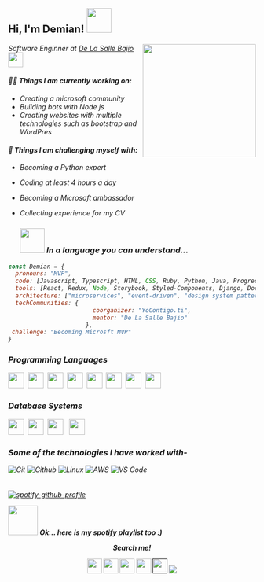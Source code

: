 <h2> Hi, I'm Demian! <img src="https://media.giphy.com/media/ao9DUiTKH60XS/giphy.gif" width="50"></h2>
<img align='right' src="https://media.giphy.com/media/Q6Uz6P2KCHaIwtdhG5/giphy.gif" width="230">
<p><em>Software Enginner at <a href="https://bajio.delasalle.edu.mx/">De La Salle Bajio</a><img src="https://media.giphy.com/media/RktspoNWn8CtakZ1vo/giphy.gif" width="30">
   
#### 👨‍💻 Things I am currently working on: 
- Creating a microsoft community 
- Building bots with Node js 
- Creating websites with multiple technologies such as bootstrap and WordPres

#### 🌴 Things I am challenging myself with:
- Becoming a Python expert
- Coding at least 4 hours a day
- Becoming a Microsoft ambassador
- Collecting experience for my CV
  
  ### <img src="https://media.giphy.com/media/ksE9feSa2b4V2GYwY4/giphy.gif" width="50"> In a language you can understand...  

```javascript
const Demian = {
  pronouns: "MVP",
  code: [Javascript, Typescript, HTML, CSS, Ruby, Python, Java, Progress 4gl, VB],
  tools: [React, Redux, Node, Storybook, Styled-Components, Django, Docker, Flask, Angular],
  architecture: ["microservices", "event-driven", "design system pattern", "MVVM", "Directing Projects"],
  techCommunities: {
                        coorganizer: "YoContigo.ti",
                        mentor: "De La Salle Bajio"
                      },
 challenge: "Becoming Microsft MVP"
}
```
### Programming Languages
<img height="32" width="32" src="https://cdn.thekrishna.in/img/icon/python.svg" />&nbsp; 
<img height="32" width="32" src="https://cdn.thekrishna.in/img/icon/java.svg" />&nbsp;
<img height="32" width="32" src="https://cdn.thekrishna.in/img/icon/javascript.svg" />&nbsp; 
<img height="32" width="32" src="https://cdn.thekrishna.in/img/icon/html5.svg" />&nbsp; 
<img height="32" width="32" src="https://cdn.thekrishna.in/img/icon/css3.svg" />&nbsp; 
<img height="32" width="32" src="https://cdn.thekrishna.in/img/icon/php.svg" />&nbsp; 
<img height="32" width="32" src="https://cdn.thekrishna.in/img/icon/cplusplus.svg" />&nbsp;
<img height="32" width="32" src="https://cdn.thekrishna.in/img/icon/gnubash.svg" />&nbsp; 

### Database Systems
<img height="32" width="32" src="https://cdn.thekrishna.in/img/icon/mysql.svg" />&nbsp; 
<img height="32" width="32" src="https://cdn.thekrishna.in/img/icon/mongodb.svg" />&nbsp; 
<img height="32" width="32" src="https://cdn.thekrishna.in/img/icon/influxdb.svg" />&nbsp;&nbsp;
<img height="32" width="32" src="https://cdn.thekrishna.in/img/icon/couchdb.svg" />&nbsp;
  
### Some of the technologies I have worked with-</br>
![Git](http://img.shields.io/badge/-Git-000000?style=for-the-badge&logo=Git)
![Github](http://img.shields.io/badge/-Github-000000?style=for-the-badge&logo=Github&logoColor=green)
![Linux](http://img.shields.io/badge/-Linux-000000?style=for-the-badge&logo=linux)
![AWS](http://img.shields.io/badge/-AWS-000000?style=for-the-badge&logo=Amazon-aws&logoColor=cyan)
![VS Code](http://img.shields.io/badge/-VS%20Code-000000?style=for-the-badge&logo=Visual-studio-code&logoColor=blue)
</br></br></br>
[![spotify-github-profile](https://spotify-github-profile.vercel.app/api/view?uid=22rfif4ljowh2in7ssv3c42vi&cover_image=true&theme=default)](https://github.com/kittinan/spotify-github-profile)

<img src="https://media.giphy.com/media/3o7bubY0AsNc5Bquha/giphy.gif" width="60"> <em><b>Ok... here is my spotify playlist too :) </em>

<p align="center">
  <i>Search me!</i>

  <p align="center">
    <a href="https://twitter.com/naimish860" alt="Twitter"><img src="https://github.com/nitish-awasthi/nitish-awasthi/blob/master/twitter.png" height="30" width="30"></a>     
    <a href="https://www.linkedin.com/in/anitish/" alt="Linkedin"><img src="https://github.com/nitish-awasthi/nitish-awasthi/blob/master/174857.png" height="30" width="30"></a>
  <a href="https://www.facebook.com/naimish.awasthi.98" alt="Facebook"><img src="https://github.com/nitish-awasthi/nitish-awasthi/blob/master/1024px-Facebook_Logo_(2019).png" height="30" width="30"></a>
  <a href="https://www.instagram.com/meenitish" alt="Facebook"><img src="https://github.com/nitish-awasthi/nitish-awasthi/blob/master/instagram-logo-png-transparent-background-hd-3.png" height="30" width="30"></a>
    <a href="" alt="Contact me"><img src="https://github.com/nitish-awasthi/nitish-awasthi/blob/master/gmail-512.webp" height="30" width="30"></a>
    <a href="https://nitishawasthi.com" alt="My site"><img src="https://raw.githubusercontent.com/jayehernandez/jayehernandez/3f5402efef9a0ae89211a6e04609558e862ca616/readme/external-link-line.svg"></a>
  </p>
